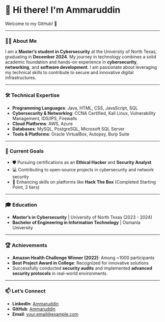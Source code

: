 # 👋 Hi there! I'm **Ammaruddin**  
Welcome to my GitHub! 🚀

---

### 👨‍💻 **About Me**
I am a **Master’s student in Cybersecurity** at the University of North Texas, graduating in **December 2024**. My journey in technology combines a solid academic foundation and hands-on experience in **cybersecurity**, **networking**, and **software development**. I am passionate about leveraging my technical skills to contribute to secure and innovative digital infrastructures.  

---

### 🛠 **Technical Expertise**
- **Programming Languages**: Java, HTML, CSS, JavaScript, SQL  
- **Cybersecurity & Networking**: CCNA Certified, Kali Linux, Vulnerability Management, IDS/IPS, Firewalls  
- **Cloud Platforms**: AWS, Azure  
- **Databases**: MySQL, PostgreSQL, Microsoft SQL Server  
- **Tools & Platforms**: Oracle VirtualBox, Autopsy, Burp Suite  

---

### 🎯 **Current Goals**
- 🛡 Pursuing certifications as an **Ethical Hacker** and **Security Analyst**  
- 💻 Contributing to open-source projects in cybersecurity and network security  
- 🌱 Enhancing skills on platforms like **Hack The Box** (Completed Starting Point, 2 tiers)  

---

### 🎓 **Education**
- **Master’s in Cybersecurity** | University of North Texas (2023 - 2024)  
- **Bachelor of Engineering in Information Technology** | Osmania University  

---

### 🏆 **Achievements**
- **Amazon Health Challenge Winner (2022)**: Among ~1000 participants  
- **Best Project Award in College**: Recognized for innovative solutions  
- Successfully conducted **security audits** and implemented **advanced security protocols** in real-world environments.  

---

### 📫 **Let’s Connect**
- **LinkedIn**: [Ammaruddin](https://www.linkedin.com/in/ammaruddin)  
- **GitHub**: [Ammaruddin](https://github.com/yourusername)  
- **Email**: your.email@example.com  
